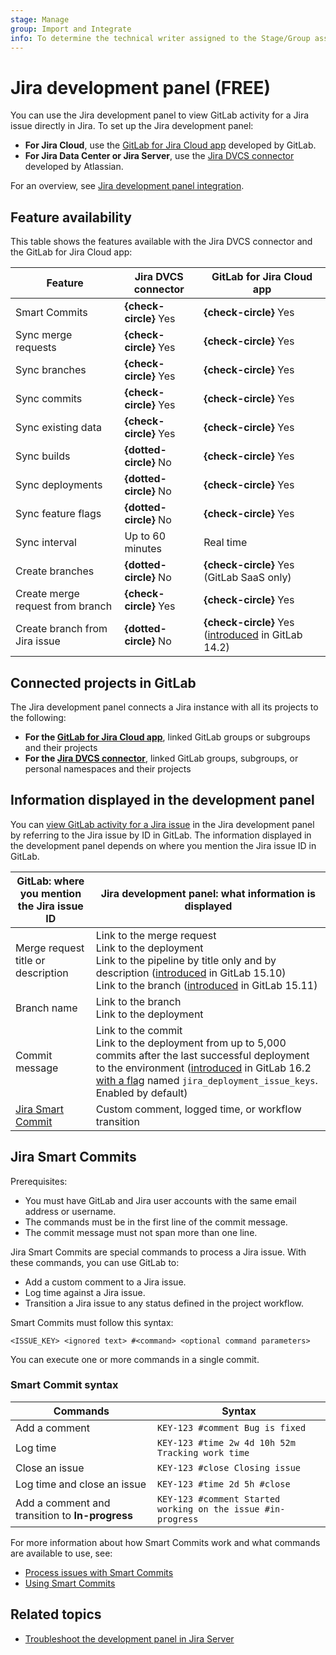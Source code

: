 ```yaml
---
stage: Manage
group: Import and Integrate
info: To determine the technical writer assigned to the Stage/Group associated with this page, see https://about.gitlab.com/handbook/product/ux/technical-writing/#assignments
---
```


# Jira development panel **(FREE)**

You can use the Jira development panel to view GitLab activity for a Jira issue directly in Jira.
To set up the Jira development panel:

- **For Jira Cloud**, use the [GitLab for Jira Cloud app](connect-app.md) developed by GitLab.
- **For Jira Data Center or Jira Server**, use the [Jira DVCS connector](dvcs/index.md) developed by Atlassian.

<i class="fa fa-youtube-play youtube" aria-hidden="true"></i>
For an overview, see [Jira development panel integration](https://www.youtube.com/watch?v=VjVTOmMl85M).

## Feature availability

This table shows the features available with the Jira DVCS connector and the GitLab for Jira Cloud app:

| Feature             | Jira DVCS connector    | GitLab for Jira Cloud app |
|---------------------|------------------------|---------------------------|
| Smart Commits       | **{check-circle}** Yes | **{check-circle}** Yes |
| Sync merge requests | **{check-circle}** Yes | **{check-circle}** Yes |
| Sync branches       | **{check-circle}** Yes | **{check-circle}** Yes |
| Sync commits        | **{check-circle}** Yes | **{check-circle}** Yes |
| Sync existing data  | **{check-circle}** Yes | **{check-circle}** Yes |
| Sync builds         | **{dotted-circle}** No | **{check-circle}** Yes |
| Sync deployments    | **{dotted-circle}** No | **{check-circle}** Yes |
| Sync feature flags  | **{dotted-circle}** No | **{check-circle}** Yes |
| Sync interval       | Up to 60 minutes       | Real time              |
| Create branches     | **{dotted-circle}** No | **{check-circle}** Yes (GitLab SaaS only) |
| Create merge request from branch | **{check-circle}** Yes | **{check-circle}** Yes |
| Create branch from Jira issue | **{dotted-circle}** No | **{check-circle}** Yes ([introduced](https://gitlab.com/gitlab-org/gitlab/-/merge_requests/66032) in GitLab 14.2) |

## Connected projects in GitLab

The Jira development panel connects a Jira instance with all its projects to the following:

- **For the [GitLab for Jira Cloud app](connect-app.md)**, linked GitLab groups or subgroups and their projects
- **For the [Jira DVCS connector](dvcs/index.md)**, linked GitLab groups, subgroups, or personal namespaces and their projects

## Information displayed in the development panel

You can [view GitLab activity for a Jira issue](https://support.atlassian.com/jira-software-cloud/docs/view-development-information-for-an-issue/)
in the Jira development panel by referring to the Jira issue by ID in GitLab. The information displayed in the development panel
depends on where you mention the Jira issue ID in GitLab.

| GitLab: where you mention the Jira issue ID    | Jira development panel: what information is displayed |
|------------------------------------------------|-------------------------------------------------------|
| Merge request title or description             | Link to the merge request<br>Link to the deployment<br>Link to the pipeline by title only and by description ([introduced](https://gitlab.com/gitlab-org/gitlab/-/issues/390888) in GitLab 15.10)<br>Link to the branch ([introduced](https://gitlab.com/gitlab-org/gitlab/-/issues/354373) in GitLab 15.11) |
| Branch name                                    | Link to the branch<br>Link to the deployment                                    |
| Commit message                                 | Link to the commit<br>Link to the deployment from up to 5,000 commits after the last successful deployment to the environment ([introduced](https://gitlab.com/gitlab-org/gitlab/-/issues/300031) in GitLab 16.2 [with a flag](../../administration/feature_flags.md) named `jira_deployment_issue_keys`. Enabled by default) |
| [Jira Smart Commit](#jira-smart-commits)       | Custom comment, logged time, or workflow transition   |

## Jira Smart Commits

Prerequisites:

- You must have GitLab and Jira user accounts with the same email address or username.
- The commands must be in the first line of the commit message.
- The commit message must not span more than one line.

Jira Smart Commits are special commands to process a Jira issue. With these commands, you can use GitLab to:

- Add a custom comment to a Jira issue.
- Log time against a Jira issue.
- Transition a Jira issue to any status defined in the project workflow.

Smart Commits must follow this syntax:

```plaintext
<ISSUE_KEY> <ignored text> #<command> <optional command parameters>
```

You can execute one or more commands in a single commit.

### Smart Commit syntax

| Commands                                        | Syntax                                                       |
|-------------------------------------------------|--------------------------------------------------------------|
| Add a comment                                   | `KEY-123 #comment Bug is fixed`                              |
| Log time                                        | `KEY-123 #time 2w 4d 10h 52m Tracking work time`             |
| Close an issue                                  | `KEY-123 #close Closing issue`                               |
| Log time and close an issue                     | `KEY-123 #time 2d 5h #close`                                 |
| Add a comment and transition to **In-progress** | `KEY-123 #comment Started working on the issue #in-progress` |

For more information about how Smart Commits work and what commands are available to use, see:

- [Process issues with Smart Commits](https://support.atlassian.com/jira-software-cloud/docs/process-issues-with-smart-commits/)
- [Using Smart Commits](https://confluence.atlassian.com/fisheye/using-smart-commits-960155400.html)

## Related topics

- [Troubleshoot the development panel in Jira Server](https://confluence.atlassian.com/jirakb/troubleshoot-the-development-panel-in-jira-server-574685212.html)
